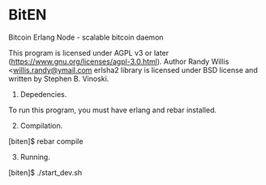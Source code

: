 BitEN
=====

Bitcoin Erlang Node - scalable bitcoin daemon

This program is licensed under AGPL v3 or later (https://www.gnu.org/licenses/agpl-3.0.html).
Author Randy Willis <willis.randy@ymail.com
erlsha2 library is licensed under BSD license and written by Stephen B. Vinoski.

1. Depedencies.

To run this program, you must have erlang and rebar installed.


2. Compilation.

[biten]$ rebar compile


3. Running.

[biten]$ ./start_dev.sh
